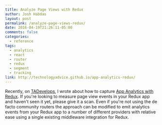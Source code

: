 ```yaml
---
title: Analyze Page Views with Redux
author: Josh Habdas
layout: post
permalink: /analyze-page-views-redux/
date: 2016-04-19T21:26:11-05:00
comments: false
categories:
  - reference
tags:
  - analytics
  - react
  - router
  - redux
  - segment
  - tracking
link: http://technologyadvice.github.io/app-analytics-redux/
---
```


Recently, on [TADevelops](http://technologyadvice.github.io/), I wrote about how to capture [App Analytics with Redux](http://technologyadvice.github.io/app-analytics-redux/). If you're looking to measure page view events in your Redux app and haven't seen it yet, please give it a scan. Even if you're not using the de facto community routers the approach can be modified to emit analytics events from your Redux app to a number of different providers with relative ease using a single existing middleware integration for Redux.
